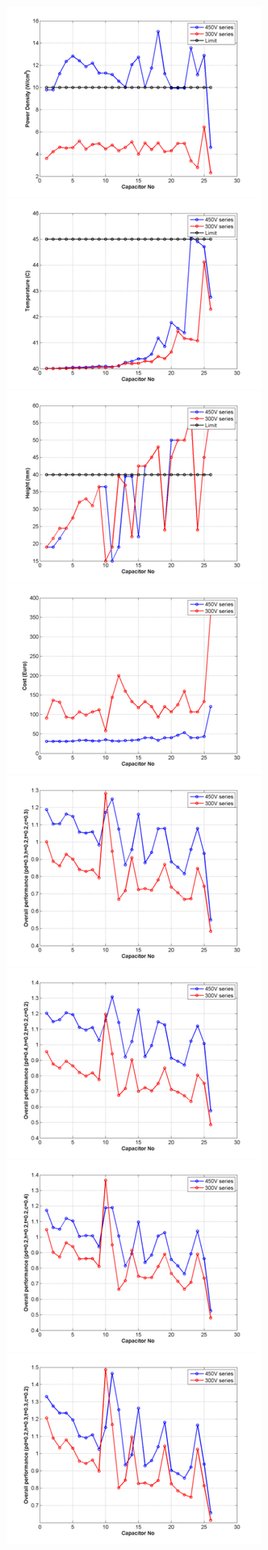 ![](./resultimages/powerdensity.png)
![](./resultimages/temperature.png)
![](./resultimages/height.png)
![](./resultimages/costeuro.png)
![](./resultimages/overall-1.png)
![](./resultimages/overall-2.png)
![](./resultimages/overall-3.png)
![](./resultimages/overall-4.png)
